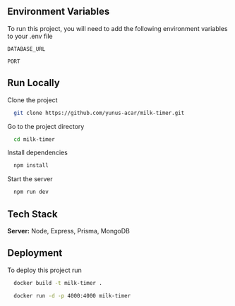 
## Environment Variables

To run this project, you will need to add the following environment variables to your .env file

`DATABASE_URL`

`PORT`



## Run Locally

Clone the project

```bash
  git clone https://github.com/yunus-acar/milk-timer.git
```

Go to the project directory

```bash
  cd milk-timer
```

Install dependencies

```bash
  npm install
```

Start the server

```bash
  npm run dev
```

## Tech Stack


**Server:** Node, Express, Prisma, MongoDB


## Deployment

To deploy this project run

```bash
  docker build -t milk-timer .
```

```bash
  docker run -d -p 4000:4000 milk-timer
```



